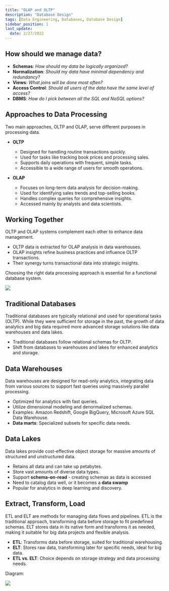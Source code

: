 ```yaml
---
title: "OLAP and OLTP"
description: "Database Design"
tags: [Data Engineering, Databases, Database Design]
sidebar_position: 1
last_update:
  date: 2/27/2022
---
```




## How should we manage data?

- **Schemas**: *How should my data be logically organized?*
- **Normalization**: *Should my data have minimal dependency and redundancy?*
- **Views**: *What joins will be done most often?*
- **Access Control**: *Should all users of the data have the same level of access?*
- **DBMS**: *How do I pick between all the SQL and NoSQL options?*

## Approaches to Data Processing 

Two main approaches, OLTP and OLAP, serve different purposes in processing data.

- **OLTP**
  - Designed for handling routine transactions quickly.
  - Used for tasks like tracking book prices and processing sales.
  - Supports daily operations with frequent, simple tasks.
  - Accessible to a wide range of users for smooth operations.

- **OLAP**
  - Focuses on long-term data analysis for decision-making.
  - Used for identifying sales trends and top-selling books.
  - Handles complex queries for comprehensive insights.
  - Accessed mainly by analysts and data scientists.

## Working Together

OLTP and OLAP systems complement each other to enhance data management.

  - OLTP data is extracted for OLAP analysis in data warehouses.
  - OLAP insights refine business practices and influence OLTP transactions.
  - Their synergy turns transactional data into strategic insights.

Choosing the right data processing approach is essential for a functional database system.

<div class='img-center'>

![](/img/docs/olap-oltp-diagram.png)

</div>




## Traditional Databases

Traditional databases are typically relational and used for operational tasks (OLTP). While they were sufficient for storage in the past, the growth of data analytics and big data required more advanced storage solutions like data warehouses and data lakes.

- Traditional databases follow relational schemas for OLTP.
- Shift from databases to warehouses and lakes for enhanced analytics and storage.

## Data Warehouses

Data warehouses are designed for read-only analytics, integrating data from various sources to support fast queries using massively parallel processing. 

- Optimized for analytics with fast queries.
- Utilize dimensional modeling and denormalized schemas.
- Examples: Amazon Redshift, Google BigQuery, Microsoft Azure SQL Data Warehouse.
- **Data marts**: Specialized subsets for specific data needs.

## Data Lakes

Data lakes provide cost-effective object storage for massive amounts of structured and unstructured data.

- Retains all data and can take up petabytes.
- Store vast amounts of diverse data types.
- Support **schema-on-read** - creating schemas as data is accessed
- Need to catalog data well, or it becomes a **data swamp**
- Popular for analytics in deep learning and discovery.

## Extract, Transform, Load 

ETL and ELT are methods for managing data flows and pipelines. ETL is the traditional approach, transforming data before storage to fit predefined schemas. ELT stores data in its native form and transforms it as needed, making it suitable for big data projects and flexible analysis.

- **ETL**: Transforms data before storage, suited for traditional warehousing.
- **ELT**: Stores raw data, transforming later for specific needs, ideal for big data.
- **ETL vs. ELT**: Choice depends on storage strategy and data processing needs.

Diagram: 

![](/img/docs/olap-oltp-etl-elt.png)